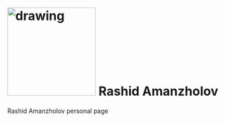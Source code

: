 
# <img src="SC04102-Rashid_cropped_compressed.jpg" alt="drawing" width="200"/> Rashid Amanzholov
Rashid Amanzholov personal page
